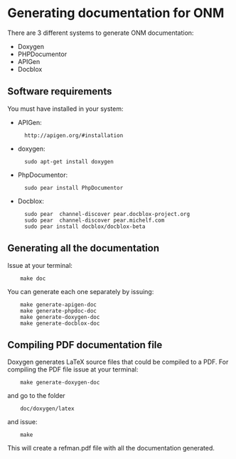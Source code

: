 Generating documentation for ONM
================================
There are 3 different systems to generate ONM documentation:

- Doxygen
- PHPDocumentor
- APIGen
- Docblox

Software requirements
---------------------
You must have installed in your system:

* APIGen:

        http://apigen.org/#installation

* doxygen:

        sudo apt-get install doxygen

* PhpDocumentor:

        sudo pear install PhpDocumentor

* Docblox:

        sudo pear  channel-discover pear.docblox-project.org
        sudo pear  channel-discover pear.michelf.com
        sudo pear install docblox/docblox-beta

Generating all the documentation
--------------------------------

Issue at your terminal:

        make doc

You can generate each one separately by issuing:

        make generate-apigen-doc
        make generate-phpdoc-doc
        make generate-doxygen-doc
        make generate-docblox-doc

Compiling PDF documentation file
--------------------------------
Doxygen generates LaTeX source files that could be compiled to a PDF.
For compiling the PDF file issue at your terminal:

        make generate-doxygen-doc

and go to the folder

        doc/doxygen/latex
and issue:

        make

This will create a refman.pdf file with all the documentation generated.
